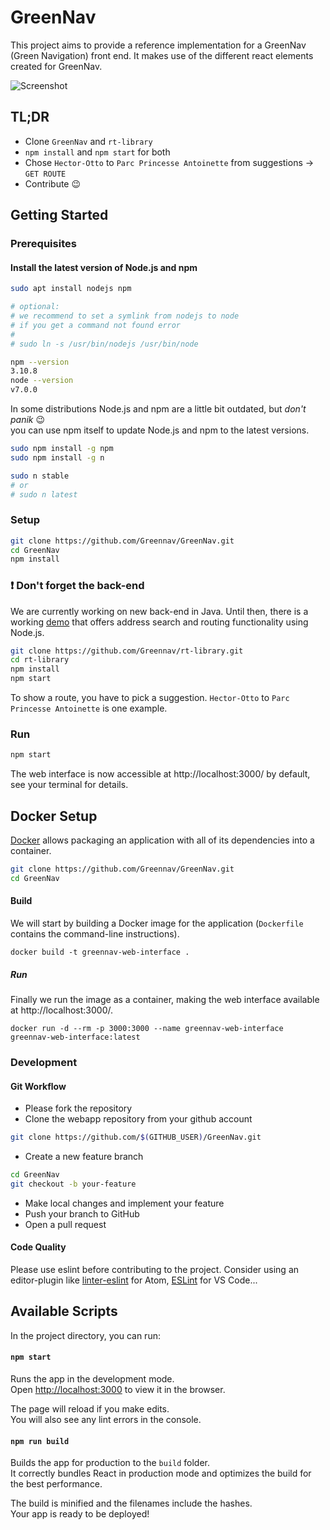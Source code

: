 # GreenNav

This project aims to provide a reference implementation for a GreenNav (Green Navigation) front end. It makes use of the different react elements created for GreenNav.

![Screenshot](https://cloud.githubusercontent.com/assets/1525818/20647282/91a869c0-b490-11e6-9fda-ff542229dade.gif)

## TL;DR

- Clone `GreenNav` and `rt-library`
- `npm install` and `npm start` for both
- Chose `Hector-Otto` to `Parc Princesse Antoinette` from suggestions -> `GET ROUTE`
- Contribute :wink:

## Getting Started

### Prerequisites

#### Install the latest version of Node.js and npm

```zsh
sudo apt install nodejs npm

# optional:
# we recommend to set a symlink from nodejs to node
# if you get a command not found error
#
# sudo ln -s /usr/bin/nodejs /usr/bin/node

npm --version
3.10.8
node --version
v7.0.0

```

In some distributions Node.js and npm are a little bit outdated, but *don't panik* :wink: <br />
you can use npm itself to update Node.js and npm to the latest versions.

```zsh
sudo npm install -g npm
sudo npm install -g n

sudo n stable
# or
# sudo n latest
```

### Setup

```zsh
git clone https://github.com/Greennav/GreenNav.git
cd GreenNav
npm install
```

### :heavy_exclamation_mark: Don't forget the back-end

We are currently working on new back-end in Java. Until then, there is a working [demo](https://github.com/Greennav/rt-library) that offers address search and routing functionality using Node.js.

```zsh
git clone https://github.com/Greennav/rt-library.git
cd rt-library
npm install
npm start
```

To show a route, you have to pick a suggestion. `Hector-Otto` to `Parc Princesse Antoinette` is one example.

### Run

```zsh
npm start
```

The web interface is now accessible at http://localhost:3000/ by default, see your terminal for details.


## Docker Setup

[Docker](https://www.docker.com/) allows packaging an application with all of its dependencies into a container.

```zsh
git clone https://github.com/Greennav/GreenNav.git
cd GreenNav
```

#### Build
We will start by building a Docker image for the application (```Dockerfile``` contains the command-line instructions).

```
docker build -t greennav-web-interface .
```

##### Run
Finally we run the image as a container, making the web interface available at http://localhost:3000/.

```
docker run -d --rm -p 3000:3000 --name greennav-web-interface greennav-web-interface:latest
```


### Development

#### Git Workflow

- Please fork the repository
- Clone the webapp repository from your github account
```zsh
git clone https://github.com/$(GITHUB_USER)/GreenNav.git
```
- Create a new feature branch
```zsh
cd GreenNav
git checkout -b your-feature
```
- Make local changes and implement your feature
- Push your branch to GitHub
- Open a pull request

#### Code Quality

Please use eslint before contributing to the project.
Consider using an editor-plugin like [linter-eslint](https://atom.io/packages/linter-eslint) for Atom, [ESLint](https://marketplace.visualstudio.com/items?itemName=dbaeumer.vscode-eslint) for VS Code...


## Available Scripts

In the project directory, you can run:

#### `npm start`

Runs the app in the development mode.<br>
Open [http://localhost:3000](http://localhost:3000) to view it in the browser.

The page will reload if you make edits.<br>
You will also see any lint errors in the console.

#### `npm run build`

Builds the app for production to the `build` folder.<br>
It correctly bundles React in production mode and optimizes the build for the best performance.

The build is minified and the filenames include the hashes.<br>
Your app is ready to be deployed!
